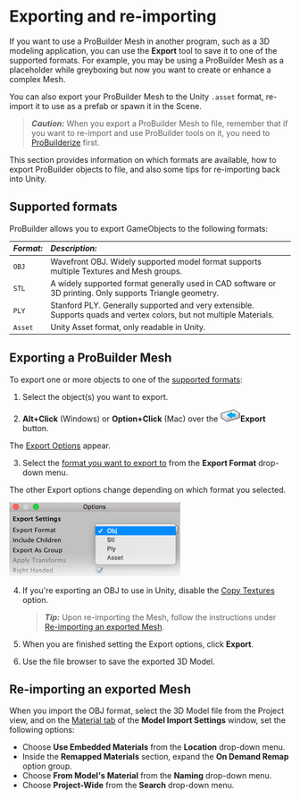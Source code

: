 # Exporting and re-importing

If you want to use a ProBuilder Mesh in another program, such as a 3D modeling application, you can use the **Export** tool to save it to one of the supported formats. For example, you may be using a ProBuilder Mesh as a placeholder while greyboxing but now you want to create or enhance a complex Mesh.

You can also export your ProBuilder Mesh to the Unity `.asset` format, re-import it to use as a prefab or spawn it in the Scene. 

> ***Caution:*** When you export a ProBuilder Mesh to file, remember that if you want to re-import and use ProBuilder tools on it, you need to [ProBuilderize](Object_ProBuilderize.md) first.

This section provides information on which formats are available, how to export ProBuilder objects to file, and also some tips for re-importing back into Unity.



<a name="formats"></a>

## Supported formats

ProBuilder allows you to export GameObjects to the following formats:

| ***Format:*** | ***Description:***                                           |
| :------------ | :----------------------------------------------------------- |
| `OBJ`         | Wavefront OBJ. Widely supported model format supports multiple Textures and Mesh groups. |
| `STL`         | A widely supported format generally used in CAD software or 3D printing. Only supports Triangle geometry. |
| `PLY`         | Stanford PLY. Generally supported and very extensible. Supports quads and vertex colors, but not multiple Materials. |
| `Asset`       | Unity Asset format, only readable in Unity.                  |



<a name="export"></a>

## Exporting a ProBuilder Mesh

To export one or more objects to one of the [supported formats](#formats):

1. Select the object(s) you want to export.

2. **Alt+Click** (Windows) or **Option+Click** (Mac) over the ![Export Icon](images/icons/Object_Export.png)**Export** button.

  The [Export Options](Object_Export.md) appear.

3. Select the [format you want to export to](#export) from the **Export Format** drop-down menu.

  The other Export options change depending on which format you selected.

  ![Export options](images/Object_Export_props.png)

4. If you're exporting an OBJ to use in Unity, disable the [Copy Textures](Object_Export.md) option. 

	> ***Tip:*** Upon re-importing the Mesh, follow the instructions under [Re-importing an exported Mesh](#reimport).

5. When you are finished setting the Export options, click **Export**.

6. Use the file browser to save the exported 3D Model.



<a name="reimport"></a>

## Re-importing an exported Mesh

When you import the OBJ format, select the 3D Model file from the Project view, and on the [Material tab](https://docs.unity3d.com/Manual/FBXImporter-Materials.html) of the **Model Import Settings** window, set the following options:

- Choose **Use Embedded Materials** from the **Location** drop-down menu.
- Inside the **Remapped Materials** section, expand the **On Demand Remap** option group.
- Choose **From Model's Material** from the **Naming** drop-down menu.
- Choose **Project-Wide** from the **Search** drop-down menu.